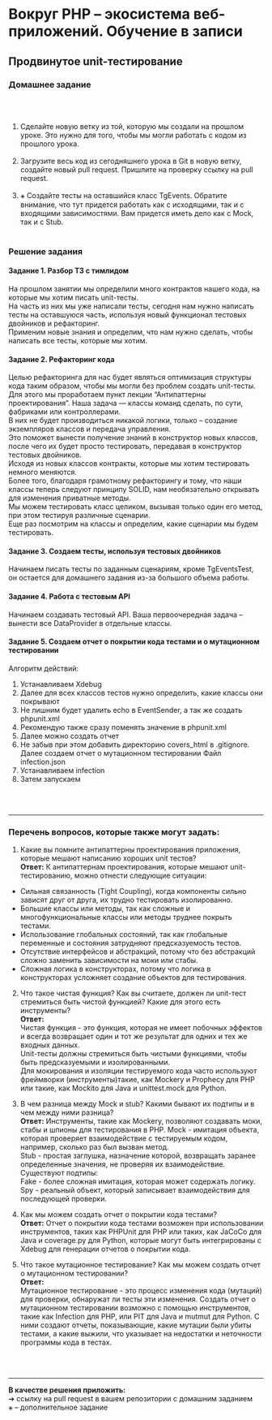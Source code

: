 # Вокруг PHP – экосистема веб-приложений. Обучение в записи
## Продвинутое unit-тестирование
### Домашнее задание

<br><br>
1. Сделайте новую ветку из той, которую мы создали на прошлом уроке. Это нужно для того, чтобы мы могли работать с кодом из прошлого урока.<br><br>
2. Загрузите весь код из сегодняшнего урока в Git в новую ветку, создайте новый pull request. Пришлите на проверку ссылку на pull request.<br><br>
3. ⚹ Создайте тесты на оставшийся класс TgEvents. Обратите внимание, что тут придется работать как с исходящими, так и с входящими зависимостями. Вам придется иметь дело как с Mock, так и с Stub.<br><br>

### Решение задания
#### Задание 1. Разбор ТЗ с тимлидом

На прошлом занятии мы определили много контрактов нашего кода, на которые мы
хотим писать unit-тесты. <br>
На часть из них мы уже написали тесты, сегодня нам нужно написать тесты на
оставшуюся часть, используя новый функционал тестовых двойников и
рефакторинг. <br>
Применим новые знания и определим, что нам нужно сделать, чтобы написать все
тесты, которые мы хотим. <br>

#### Задание 2. Рефакторинг кода

Целью рефакторинга для нас будет являться оптимизация структуры кода таким образом, чтобы мы могли без проблем создать unit-тесты. <br>
Для этого мы проработаем пункт лекции “Антипаттерны проектирования”. Наша задача — классы команд сделать, по сути, фабриками или контроллерами. <br>
В них не будет производиться никакой логики, только – создание экземпляров классов и передача управления. <br>
Это поможет вынести получение знаний в конструктор новых классов, после чего их будет просто тестировать, передавая в конструктор тестовых двойников. <br>
Исходя из новых классов контракты, которые мы хотим тестировать немного меняются. <br>
Более того, благодаря грамотному рефакторингу и тому, что наши классы теперь следуют
принципу SOLID, нам необязательно открывать для изменения приватные методы. <br>
Мы можем тестировать класс целиком, вызывая только один его метод, при этом тестируя
различные сценарии. <br>
Еще раз посмотрим на классы и определим, какие сценарии мы будем тестировать.
#### Задание 3. Создаем тесты, используя тестовых двойников
Начинаем писать тесты по заданным сценариям, кроме TgEventsTest, он остается для домашнего задания из-за большого объема работы.
#### Задание 4. Работа с тестовым API
Начинаем создавать тестовый API. Ваша первоочередная задача – вынести все DataProvider в отдельные классы.
#### Задание 5. Создаем отчет о покрытии кода тестами и о мутационном тестировании
Алгоритм действий: <br>
1. Устанавливаем Xdebug
2. Далее для всех классов тестов нужно определить, какие классы они покрывают
3. Не лишним будет удалить echo в EventSender, а так же создать phpunit.xml
4. Рекомендую также сразу поменять значение в phpunit.xml
5. Далее можно создать отчет
6. Не забыв при этом добавить директорию covers_html в .gitignore. Далее создаем отчет о мутационном тестировании Файл infection.json
7. Устанавливаем infection
8. Затем запускаем


<br><br><hr>

### Перечень вопросов, которые также могут задать:
1. Какие вы помните антипаттерны проектирования приложения, которые мешают написанию хороших unit тестов? <br>
 **Ответ:** К антипаттернам проектирования, которые мешают unit-тестированию, можно отнести следующие ситуации: 
- Сильная связанность (Tight Coupling), когда компоненты сильно зависят друг от друга, их трудно тестировать изолированно.
- Большие классы или методы, так как сложные и многофункциональные классы или методы труднее покрыть тестами.
- Использование глобальных состояний, так как глобальные переменные и состояния затрудняют предсказуемость тестов.
- Отсутствие интерфейсов и абстракций, потому что без абстракций сложно заменить зависимости на моки или стабы.
- Сложная логика в конструкторах, потому что логика в конструкторах усложняет создание объектов для тестирования.


2. Что такое чистая функция? Как вы считаете, должен ли unit-тест стремиться быть чистой функцией? Какие для этого есть инструменты? <br>
   **Ответ:** <br>
   Чистая функция - это функция, которая не имеет побочных эффектов и всегда возвращает один и тот же результат для одних и тех же входных данных. <br>
   Unit-тесты должны стремиться быть чистыми функциями, чтобы быть предсказуемыми и изолированными. <br>
   Для мокирования и изоляции тестируемого кода часто используют фреймворки (инструменты)такие, как Mockery и Prophecy для PHP или такие, как Mockito для Java и unittest.mock для Python.


3. В чем разница между Mock и stub? Какими бывают их подтипы и в чем между ними разница? <br>
   **Ответ:** Инструменты, такие как Mockery, позволяют создавать моки, стабы и шпионы для тестирования в PHP.
   Mock - имитация объекта, которая проверяет взаимодействие с тестируемым кодом, например, сколько раз был вызван метод. <br>
   Stub - простая заглушка, назначение которой, возвращать заранее определенные значения, не проверяя их взаимодействие. <br>
   Существуют подтипы: <br>
   Fake - более сложная имитация, которая может содержать логику. <br>
   Spy - реальный объект, который записывает взаимодействия для последующей проверки. <br>
   

4. Как мы можем создать отчет о покрытии кода тестами? <br>
   **Ответ:** Отчет о покрытии кода тестами возможен при использовании инструментов, таких как PHPUnit для PHP или таких, как JaCoCo для Java и coverage.py для Python, которые могут быть интегрированы с Xdebug для генерации отчетов о покрытии кода.


5. Что такое мутационное тестирование? Как мы можем создать отчет о мутационном тестировании? <br>
   **Ответ:** <br>
   Мутационное тестирование - это процесс изменения кода (мутаций) для проверки, обнаружат ли тесты эти изменения.
   Создать отчет о мутационном тестировании возможно с помощью инструментов, такие как Infection для PHP, или PIT для Java и mutmut для Python. С ними создают отчеты, показывающие, какие мутации были убиты тестами, а какие выжили, что указывает на недостатки и неточности программы кода в тестах.


<br><br><hr>
**В качестве решения приложить:** <br>
➔ ссылку на pull request в вашем репозитории с домашним заданием <br>
⚹ – дополнительное задание
